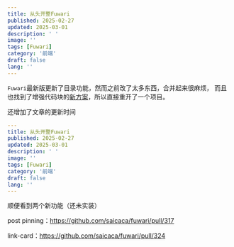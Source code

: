 ```yaml
---
title: 从头开整Fuwari
published: 2025-02-27
updated: 2025-03-01
description: ' '
image: ''
tags: [Fuwari]
category: '前端'
draft: false 
lang: ''
---
```


`Fuwari`最新版更新了目录功能，然而之前改了太多东西，合并起来很麻烦，
而且也找到了增强代码块的[新方案](/posts/frontend/code_block_ex/)，所以直接重开了一个项目。

还增加了文章的更新时间
```yml ins={4}
---
title: 从头开整Fuwari
published: 2025-02-27
updated: 2025-03-01
description: ' '
image: ''
tags: [Fuwari]
category: '前端'
draft: false 
lang: ''
---
```

顺便看到两个新功能（还未实装）

post pinning：https://github.com/saicaca/fuwari/pull/317

link-card：https://github.com/saicaca/fuwari/pull/324